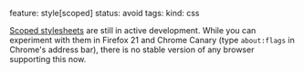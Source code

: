 feature: style[scoped]
status: avoid
tags: 
kind: css

[Scoped stylesheets](http://css-tricks.com/saving-the-day-with-scoped-css/) are still in active development. While you can experiment with them in Firefox 21 and Chrome Canary (type `about:flags` in Chrome's address bar), there is no stable version of any browser supporting this now. 

